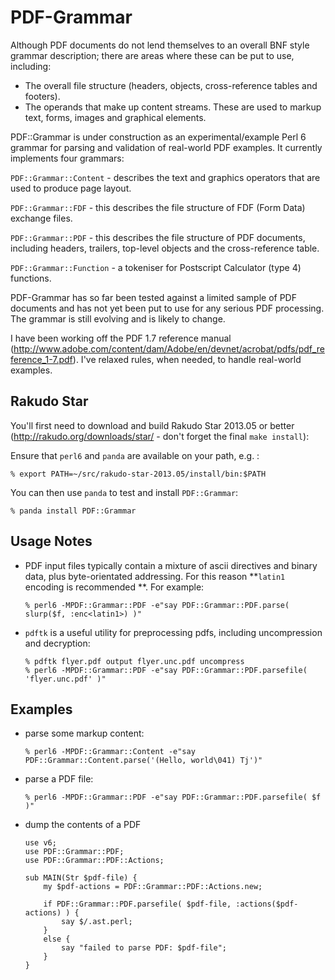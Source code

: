 PDF-Grammar
===========

Although PDF documents do not lend themselves to an overall BNF style grammar
description; there are areas where these can be put to use, including:

- The overall file structure (headers, objects, cross-reference tables and footers).
- The operands that make up content streams. These are used to markup text, forms,
images and graphical elements.

PDF::Grammar is under construction as an experimental/example Perl 6 grammar
for parsing and validation of real-world PDF examples. It currently implements
four grammars:

`PDF::Grammar::Content` - describes the text and graphics operators that are used to produce page layout.

`PDF::Grammar::FDF` - this describes the file structure of FDF (Form Data)
exchange files.

`PDF::Grammar::PDF` - this  describes the file structure of PDF documents,
including headers, trailers, top-level objects and the cross-reference table.

`PDF::Grammar::Function` - a tokeniser for Postscript Calculator (type 4) functions. 

PDF-Grammar has so far been tested against a limited sample of PDF documents
and has not yet been put to use for any serious PDF processing. The grammar is still evolving and is likely to change.

I have been working off the PDF 1.7 reference manual (http://www.adobe.com/content/dam/Adobe/en/devnet/acrobat/pdfs/pdf_reference_1-7.pdf). I've relaxed rules, when needed, to handle real-world examples.

Rakudo Star
-----------
You'll first need to download and build Rakudo Star 2013.05 or better (http://rakudo.org/downloads/star/ - don't forget the final `make install`):

Ensure that `perl6` and `panda` are available on your path, e.g. :

    % export PATH=~/src/rakudo-star-2013.05/install/bin:$PATH

You can then use `panda` to test and install `PDF::Grammar`:

    % panda install PDF::Grammar

Usage Notes
-----------

- PDF input files typically contain a mixture of ascii directives and binary data, plus byte-orientated addressing. For this
reason **`latin1` encoding is recommended **. For example:

   ```% perl6 -MPDF::Grammar::PDF -e"say PDF::Grammar::PDF.parse( slurp($f, :enc<latin1>) )"```

- `pdftk` is a useful utility for preprocessing pdfs, including uncompression and decryption:

    ```
    % pdftk flyer.pdf output flyer.unc.pdf uncompress
    % perl6 -MPDF::Grammar::PDF -e"say PDF::Grammar::PDF.parsefile( 'flyer.unc.pdf' )"
    ```

Examples
--------

- parse some markup content:

    ```% perl6 -MPDF::Grammar::Content -e"say PDF::Grammar::Content.parse('(Hello, world\041) Tj')"```

- parse a PDF file:

   ```% perl6 -MPDF::Grammar::PDF -e"say PDF::Grammar::PDF.parsefile( $f )"```

- dump the contents of a PDF

    ```
    use v6;
    use PDF::Grammar::PDF;
    use PDF::Grammar::PDF::Actions;

    sub MAIN(Str $pdf-file) {
        my $pdf-actions = PDF::Grammar::PDF::Actions.new;

        if PDF::Grammar::PDF.parsefile( $pdf-file, :actions($pdf-actions) ) {
            say $/.ast.perl;
        }
        else {
            say "failed to parse PDF: $pdf-file";
        }
    }
    ```
